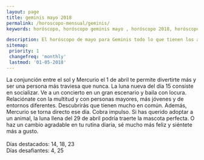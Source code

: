 ```yaml
---
layout: page
title: geminis mayo 2018 
permalink: /horoscopo-mensual/geminis/
keywords: horóscopo, horóscopo geminis mayo , horóscopo 2018, horóscopo esperanza gracia, horoscop, horóscopos gratis, horoscopo geminis, horoscopo geminis 2018, Tarot, Astrologia, Zodíaco, geminis, horoscopo gratis, horoscopo del mes 

description: El horóscopo de mayo para Geminis todo lo que tienen los astros preparados para este mes, amor, trabajo, familia. Todo sobre astrologia, tarot, predicciones.
sitemap:
 priority: 1
 changefreq: 'monthly'
 lastmod: '01-05-2018'
---
```



La conjunción entre el sol y Mercurio el 1 de abril te permite divertirte más y ser una persona más traviesa que nunca. La luna nueva del día 15 consiste en socializar. Ve a un concierto en un gran escenario y baila con locura. Relaciónate con la multitud y con personas mayores, más jóvenes y de entornos diferentes. Descubrirás que tienen mucho en común. Además, Mercurio se torna directo ese día. Cobra impulso. Si has querido adoptar a un animal, la luna llena del 29 de abril podría traerte la mascota perfecta. O haz un cambio agradable en tu rutina diaria, sé mucho más feliz y siéntete más a gusto. <br><br>Días destacados: 14, 18, 23<br>Días desafiantes: 4, 25